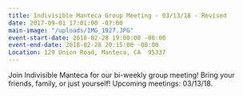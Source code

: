 ```yaml
---
title: Indivisible Manteca Group Meeting - 03/13/18 - Revised
date: 2017-09-01 17:01:00 -07:00
main-image: "/uploads/IMG_1927.JPG"
event-start-date: 2018-02-28 19:00:00 -08:00
event-end-date: 2018-02-28 20:15:00 -08:00
Location: 129 Union Road, Manteca, CA  95337
---
```


Join Indivisible Manteca for our bi-weekly group meeting! Bring your friends, family, or just yourself!  Upcoming meetings: 03/13/18.